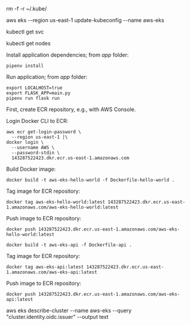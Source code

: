 rm -f -r ~/.kube/

aws eks --region us-east-1 update-kubeconfig --name aws-eks

kubectl get svc

kubectl get nodes



Install application dependencies; from *app* folder:

```
pipenv install
```

Run application; from *app* folder:

```
export LOCALHOST=true
export FLASK_APP=main.py
pipenv run flask run
```



First, create ECR repository, e.g., with AWS Console.

Login Docker CLI to ECR:

```
aws ecr get-login-password \
  --region us-east-1 |\
docker login \
  --username AWS \
  --password-stdin \
  143287522423.dkr.ecr.us-east-1.amazonaws.com
```

Build Docker image:

```
docker build -t aws-eks-hello-world -f Dockerfile-hello-world .
```

Tag image for ECR repository:

```
docker tag aws-eks-hello-world:latest 143287522423.dkr.ecr.us-east-1.amazonaws.com/aws-eks-hello-world:latest
```

Push image to ECR repository:

```
docker push 143287522423.dkr.ecr.us-east-1.amazonaws.com/aws-eks-hello-world:latest

```


```
docker build -t aws-eks-api -f Dockerfile-api .
```

Tag image for ECR repository:

```
docker tag aws-eks-api:latest 143287522423.dkr.ecr.us-east-1.amazonaws.com/aws-eks-api:latest
```

Push image to ECR repository:

```
docker push 143287522423.dkr.ecr.us-east-1.amazonaws.com/aws-eks-api:latest
```

aws eks describe-cluster --name aws-eks --query "cluster.identity.oidc.issuer" --output text
